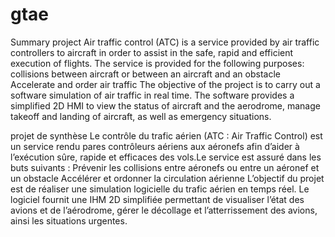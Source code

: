 # gtae

Summary project Air traffic control (ATC) is a service provided by air traffic controllers to aircraft in order to assist in the safe, rapid and efficient execution of flights. The service is provided for the following purposes: collisions between aircraft or between an aircraft and an obstacle Accelerate and order air traffic The objective of the project is to carry out a software simulation of air traffic in real time. The software provides a simplified 2D HMI to view the status of aircraft and the aerodrome, manage takeoff and landing of aircraft, as well as emergency situations.

projet de synthèse Le contrôle du trafic aérien (ATC : Air Traffic Control) est un service rendu pares contrôleurs aériens aux aéronefs afin d’aider à l’exécution sûre, rapide et efficaces des vols.Le service est assuré dans les buts suivants : Prévenir les collisions entre aéronefs ou entre un aéronef et un obstacle Accélérer et ordonner la circulation aérienne L’objectif du projet est de réaliser une simulation logicielle du trafic aérien en temps réel. Le logiciel fournit une IHM 2D simplifiée permettant de visualiser l’état des avions et de l’aérodrome, gérer le décollage et l’atterrissement des avions, ainsi les situations urgentes.
